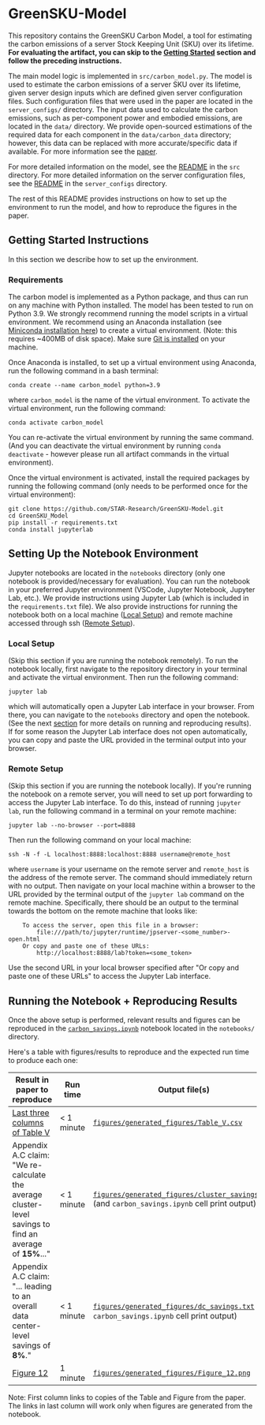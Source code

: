 # GreenSKU-Model

This repository contains the GreenSKU Carbon Model, a tool for estimating the carbon emissions of a server Stock Keeping Unit (SKU) over its lifetime. **For evaluating the artifact, you can skip to the [Getting Started](#getting-started-instructions) section and follow the preceding instructions.**

The main model logic is implemented in `src/carbon_model.py`. The model is used to estimate the carbon emissions of a server SKU over its lifetime, given server design inputs which are defined given server configuration files. Such configuration files that were used in the paper are located in the `server_configs/` directory. The input data used to calculate the carbon emissions, such as per-component power and embodied emissions, are located in the `data/` directory. We provide open-sourced estimations of the required data for each component in the `data/carbon_data` directory; however, this data can be replaced with more accurate/specific data if available. For more information see the [paper](TODO).

For more detailed information on the model, see the [README](src/README.md) in the `src` directory. For more detailed information on the server configuration files, see the [README](server_configs/README.md) in the `server_configs` directory.

The rest of this README provides instructions on how to set up the environment to run the model, and how to reproduce the figures in the paper.

## Getting Started Instructions

In this section we describe how to set up the environment. 

### Requirements

The carbon model is implemented as a Python package, and thus can run on any machine with Python installed. The model has been tested to run on Python 3.9. We strongly recommend running the model scripts in a virtual environment. We recommend using an Anaconda installation (see [Miniconda installation here](https://docs.anaconda.com/free/miniconda/#quick-command-line-install)) to create a virtual environment. (Note: this requires ~400MB of disk space). Make sure [Git is installed](https://git-scm.com/book/en/v2/Getting-Started-Installing-Git) on your machine.

Once Anaconda is installed, to set up a virtual environment using Anaconda, run the following command in a bash terminal:

```
conda create --name carbon_model python=3.9
```

where `carbon_model` is the name of the virtual environment. To activate the virtual environment, run the following command:

```
conda activate carbon_model
```
You can re-activate the virtual environment by running the same command. (And you can deactivate the virtual environment by running `conda deactivate` - however please run all artifact commands in the virtual environment).

Once the virtual environment is activated, install the required packages by running the following command (only needs to be performed once for the virtual environment):

```
git clone https://github.com/STAR-Research/GreenSKU-Model.git
cd GreenSKU_Model
pip install -r requirements.txt
conda install jupyterlab
```


## Setting Up the Notebook Environment

Jupyter notebooks are located in the `notebooks` directory (only one notebook is provided/necessary for evaluation). You can run the notebook in your preferred Jupyter environment (VSCode, Jupyter Notebook, Jupyter Lab, etc.). We provide instructions using Jupyter Lab (which is included in the `requirements.txt` file). We also provide instructions for running the notebook both on a local machine ([Local Setup](#local-setup)) and remote machine accessed through ssh ([Remote Setup](#remote-setup)).

### Local Setup
(Skip this section if you are running the notebook remotely).
To run the notebook locally, first navigate to the repository directory in your terminal and activate the virtual environment. Then run the following command:

```
jupyter lab
```
which will automatically open a Jupyter Lab interface in your browser. From there, you can navigate to the `notebooks` directory and open the notebook. (See the next [section](#running-the-notebooks--reproducing-results) for more details on running and reproducing results). If for some reason the Jupyter Lab interface does not open automatically, you can copy and paste the URL provided in the terminal output into your browser.


### Remote Setup
(Skip this section if you are running the notebook locally).
If you're running the notebook on a remote server, you will need to set up port forwarding to access the Jupyter Lab interface. To do this, instead of running `jupyter lab`, run the following command in a terminal on your remote machine:

```
jupyter lab --no-browser --port=8888
```

Then run the following command on your local machine:

```
ssh -N -f -L localhost:8888:localhost:8888 username@remote_host
```
where `username` is your username on the remote server and `remote_host` is the address of the remote server. The command should immediately return with no output. Then navigate on your local machine within a browser to the URL provided by the terminal output of the `jupyter lab` command on the remote machine. Specifically, there should be an output to the terminal towards the bottom on the remote machine that looks like:

```
    To access the server, open this file in a browser:
        file:///path/to/jupyter/runtime/jpserver-<some_number>-open.html
    Or copy and paste one of these URLs:
        http://localhost:8888/lab?token=<some_token>
```
Use the second URL in your local browser specified after "Or copy and paste one of these URLs" to access the Jupyter Lab interface.

## Running the Notebook + Reproducing Results

Once the above setup is performed, relevant results and figures can be reproduced in the [`carbon_savings.ipynb`](notebooks/carbon_savings.ipynb) notebook located in the `notebooks/` directory.

Here's a table with figures/results to reproduce and the expected run time to produce each one:

| Result in paper to reproduce | Run time | Output file(s) | 
| --- | --- | --- |
| [Last three columns of Table V](figures/paper_figures_original/Table_V.csv) | < 1 minute | [`figures/generated_figures/Table_V.csv`](figures/generated_figures/Table_V.csv) |
| Appendix A.C claim: "We re-calculate the average cluster-level savings to find an average of **15%**..." | < 1 minute | [`figures/generated_figures/cluster_savings.txt`](figures/generated_figures/cluster_savings.txt) (and `carbon_savings.ipynb` cell print output) |
| Appendix A.C claim: "... leading to an overall data center-level savings of **8\%**." | < 1 minute | [`figures/generated_figures/dc_savings.txt`](figures/generated_figures/dc_savings.txt) (and `carbon_savings.ipynb` cell print output) |
| [Figure 12](figures/paper_figures_original/Figure_12.png) | 1 minute | [`figures/generated_figures/Figure_12.png`](figures/generated_figures/Table_V.csv) |

Note: First column links to copies of the Table and Figure from the paper. The links in last column will work only when figures are generated from the notebook.